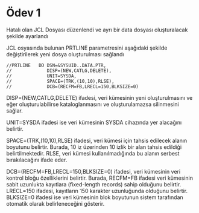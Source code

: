
# Ödev 1

Hatalı olan JCL Dosyası düzenlendi ve ayrı bir data dosyası oluşturalacak şekilde ayarlandı

JCL osyasında bulunan PRTLINE parametresini aşağıdaki şekilde değiştirilerek yeni dosya oluşturulması sağlandı

```
//PRTLINE   DD DSN=&SYSUID..DATA.PTR,
//             DISP=(NEW,CATLG,DELETE),
//             UNIT=SYSDA,
//             SPACE=(TRK,(10,10),RLSE),
//             DCB=(RECFM=FB,LRECL=150,BLKSIZE=0)
```

DISP=(NEW,CATLG,DELETE) ifadesi, veri kümesinin yeni oluşturulmasını ve eğer oluşturulabilirse kataloglanmasını ve oluşturulamazsa silinmesini sağlar.

UNIT=SYSDA ifadesi ise veri kümesinin SYSDA cihazında yer alacağını belirtir.

SPACE=(TRK,(10,10),RLSE) ifadesi, veri kümesi için tahsis edilecek alanın boyutunu belirtir. Burada, 10 iz üzerinden 10 izlik bir alan tahsis edildiği belirtilmektedir. RLSE, veri kümesi kullanılmadığında bu alanın serbest bırakılacağını ifade eder.

DCB=(RECFM=FB,LRECL=150,BLKSIZE=0) ifadesi, veri kümesinin veri kontrol bloğu özelliklerini belirtir. Burada, RECFM=FB ifadesi veri kümesinin sabit uzunlukta kayıtlara (fixed-length records) sahip olduğunu belirtir. LRECL=150 ifadesi, kayıtların 150 karakter uzunluğunda olduğunu belirtir. BLKSIZE=0 ifadesi ise veri kümesinin blok boyutunun sistem tarafından otomatik olarak belirleneceğini gösterir.



